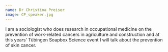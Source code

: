 ```yaml
---
name: Dr Christina Preiser
image: CP_speaker.jpg
---
```


I am a sociologist who does research in occupational medicine on the prevention of work-related cancers in agriculture and construction and at this years’ Tübingen Soapbox Science event I will talk about the prevention of skin cancer.